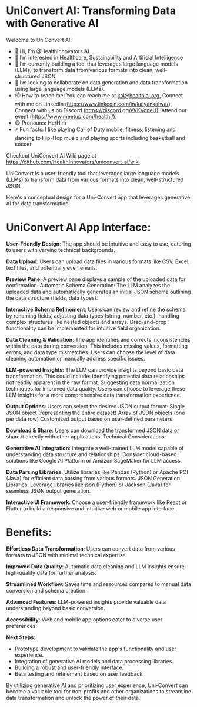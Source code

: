 # UniConvert AI: Transforming Data with Generative AI

Welcome to UniConvert AI! 

- 👋 Hi, I’m @HealthInnovators AI
- 👀 I’m interested in Healthcare, Sustainability and Artificial Intelligence
- 🌱 I’m currently building a tool that leverages large language models (LLMs) to transform data from various formats into clean, well-structured JSON. 
- 💞️ I’m looking to collaborate on data generation and data transformation using large language models (LLMs). 
- 📫 How to reach me: You can reach me at kal@healthiai.org, Connect with me on LinkedIn (https://www.linkedin.com/in/kalyankalwa/), Connect with us on Discord (https://discord.gg/eVKVcneU), Attend our event (https://www.meetup.com/healthi/).
- 😄 Pronouns: He/Him
- ⚡ Fun facts: I like playing Call of Duty mobile, fitness, listening and dancing to Hip-Hop music and playing sports including basketball and soccer. 

Checkout UniConvert AI Wiki page at https://github.com/HealthInnovators/uniconvert-ai/wiki

UniConvert is a user-friendly tool that leverages large language models (LLMs) to transform data from various formats into clean, well-structured JSON.

Here's a conceptual design for a Uni-Convert app that leverages generative AI for data transformation:

# UniConvert AI App Interface:

**User-Friendly Design**: The app should be intuitive and easy to use, catering to users with varying technical backgrounds.

**Data Upload**: Users can upload data files in various formats like CSV, Excel, text files, and potentially even emails.

**Preview Pane**: A preview pane displays a sample of the uploaded data for confirmation.
Automatic Schema Generation: The LLM analyzes the uploaded data and automatically generates an initial JSON schema outlining the data structure (fields, data types).

**Interactive Schema Refinement**:
Users can review and refine the schema by renaming fields, adjusting data types (string, number, etc.), handling complex structures like nested objects and arrays.
Drag-and-drop functionality can be implemented for intuitive field organization.

**Data Cleaning & Validation**:
The app identifies and corrects inconsistencies within the data during conversion. This includes missing values, formatting errors, and data type mismatches. Users can choose the level of data cleaning automation or manually address specific issues.

**LLM-powered Insights**:
The LLM can provide insights beyond basic data transformation. This could include:
Identifying potential data relationships not readily apparent in the raw format.
Suggesting data normalization techniques for improved data quality.
Users can choose to leverage these LLM insights for a more comprehensive data transformation experience.

**Output Options**:
Users can select the desired JSON output format:
Single JSON object (representing the entire dataset)
Array of JSON objects (one per data row)
Customized output based on user-defined parameters

**Download & Share**:
Users can download the transformed JSON data or share it directly with other applications.
Technical Considerations:

**Generative AI Integration**:
Integrate a well-trained LLM model capable of understanding data structure and relationships. Consider cloud-based solutions like Google AI Platform or Amazon SageMaker for LLM access.

**Data Parsing Libraries**:
Utilize libraries like Pandas (Python) or Apache POI (Java) for efficient data parsing from various formats.
JSON Generation Libraries:
Leverage libraries like json (Python) or Jackson (Java) for seamless JSON output generation.

**Interactive UI Framework**:
Choose a user-friendly framework like React or Flutter to build a responsive and intuitive web or mobile app interface.

# Benefits:

**Effortless Data Transformation**:
Users can convert data from various formats to JSON with minimal technical expertise.

**Improved Data Quality**:
Automatic data cleaning and LLM insights ensure high-quality data for further analysis.

**Streamlined Workflow**:
Saves time and resources compared to manual data conversion and schema creation.

**Advanced Features**:
LLM-powered insights provide valuable data understanding beyond basic conversion.

**Accessibility**:
Web and mobile app options cater to diverse user preferences.

**Next Steps**:

- Prototype development to validate the app's functionality and user experience.
- Integration of generative AI models and data processing libraries.
- Building a robust and user-friendly interface.
- Beta testing and refinement based on user feedback.

By utilizing generative AI and prioritizing user experience, Uni-Convert can become a valuable tool for non-profits and other organizations to streamline data transformation and unlock the power of their data.
